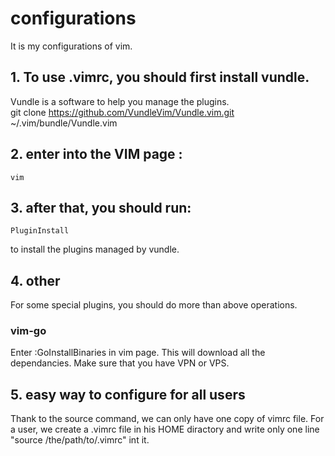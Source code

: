 # configurations
It is my configurations of vim.

## 1. To use .vimrc, you should first install vundle.
Vundle is a software to help you manage the plugins.  
	git clone https://github.com/VundleVim/Vundle.vim.git ~/.vim/bundle/Vundle.vim

## 2. enter into the VIM page :  
	vim  

## 3. after that, you should run:  

	PluginInstall  
to install the plugins managed by vundle. 

## 4. other
For some special plugins, you should do more than above operations.

### vim-go
Enter :GoInstallBinaries in vim page. This will download all the dependancies. Make sure that you have VPN or VPS. 

## 5. easy way to configure for all users
Thank to the source command, we can only have one copy of vimrc file. For a user, we create a .vimrc file in his HOME diractory and write only one line "source /the/path/to/.vimrc" int it.
